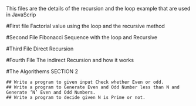 This files are the details of the recursion and the loop example that are used in JavaScrip 

#First file 
    Factorial value using the loop and the recursive method

#Second File 
    Fibonacci Sequence with the loop and Recursive


#Third File 
    Direct Recursion

#Fourth File 
    The indirect Recursion and how it works 

 #The Algorithems SECTION 2
    
    ## Write a program to given input Check whether Even or odd.
    ## Write a program to Generate Even and Odd Number less than N and Generate ‘N’ Even and Odd Numbers.
    ## Write a program to decide given N is Prime or not.